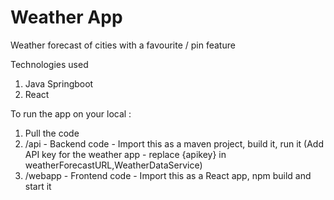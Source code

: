 # Weather App

Weather forecast of cities with a favourite / pin feature

Technologies used
1. Java Springboot
2. React

To run the app on your local :
1. Pull the code
2. /api - Backend code - Import this as a maven project, build it, run it (Add API key for the weather app - replace {apikey} in weatherForecastURL,WeatherDataService)
3. /webapp - Frontend code - Import this as a React app, npm build and start it 
